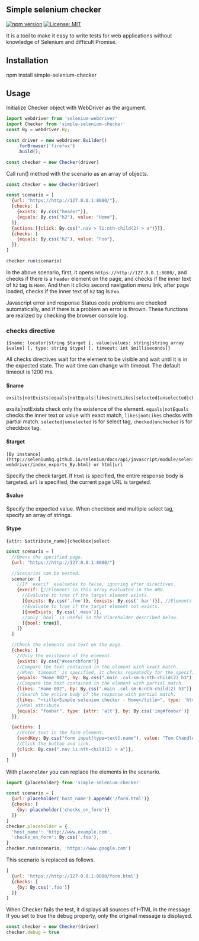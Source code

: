 ## Simple selenium checker

[![npm version](https://badge.fury.io/js/simple-selenium-checker.svg)](https://badge.fury.io/js/simple-selenium-checker)
[![License: MIT](https://img.shields.io/badge/License-MIT-yellow.svg)](https://opensource.org/licenses/MIT)

It is a tool to make it easy to write tests for web applications without knowledge of Selenium and difficult Promise.

## Installation

npm install simple-selenium-checker

## Usage

Initialize Checker object with WebDriver as the argument.

```js
import webdriver from 'selenium-webdriver'
import Checker from 'simple-selenium-checker'
const By = webdriver.By;

const driver = new webdriver.Builder()
    .forBrowser('firefox')
    .build();

const checker = new Checker(driver)
```

Call run() method with the scenario as an array of objects.

```js
const checker = new Checker(driver)

const scenario = [
  {url: "https://http://127.0.0.1:8080/"},
  {checks: [
    {exists: By.css("header")},
    {equals: By.css("h2"), value: "Home"},
  ]},
  {actions:[{click: By.css(".nav > li:nth-child(2) > a")}]},
  {checks: [
    {equals: By.css("h2"), value: "Foo"},
  ]},
]

checker.run(scenario)
```

In the above scenario, first, it opens `https://http://127.0.0.1:8080/`, and checks if there is a `header` element on the page, and checks if the inner text of `h2` tag is `Home`. And then it clicks second navigation menu link, after page loaded, checks if the inner text of `h2` tag is `Foo`.

Javascript error and response Status code problems are checked automatically, and if there is a problem an error is thrown. These functions are realized by checking the browser console log.

### checks directive

```
{$name: locator|string $target [, value|values: string|string array $value] [, type: string $type] [, timeout: int $milliseconds]}
```

All checks directives wait for the element to be visible and wait until it is in the expected state. The wait time can change with timeout. The default timeout is 1200 ms.

#### $name

```
exsits|notExists|equals|notEquals|likes|notLikes|selected|unselected|checked|unchecked
```

exsits|notExists check only the existence of the element. `equals|notEquals` checks the inner text or value with exact match, `likes|notLikes` checks with partial match. `selected|unselected` is for select tag, `checked|unchecked` is for checkbox tag.

#### $target

```
[By instance](http://seleniumhq.github.io/selenium/docs/api/javascript/module/selenium-webdriver/index_exports_By.html) or html|url
```

Specify the check target. If `html` is specified, the entire response body is targeted. `url` is specified, the current page URL is targeted.

#### $value

Specify the expected value. When checkbox and multiple select tag, specify an array of strings.

#### $type

```
{attr: $attribute_name}|checkbox|select
```

```js
const scenario = [
  //Opens the specified page.
  {url: "https://http://127.0.0.1:8080/"}

  //Scenarios can be nested.
  scenario: [
    //If `execif` evaluates to false, ignoring after directives.
    {execif: [//Elements in this array evaluated in the AND.
      //Evaluate to true if the target element exists.
      [{exists: By.css('.foo')}, {exists: By.css('.bar')}], //Elements in this array evaluated in the OR.
      //Evaluate to true if the target element not exists.
      [{nonExists: By.css('.main')},
      //only `bool` is useful in the Placeholder described below.
      [{bool: true}],
    ]}
  ]

  //Check the elements and text on the page.
  {checks: [
    //Only the existence of the element.
    {exists: By.css("#searchform")}
    //Compare the text contained in the element with exact match.
    //When `timeout` is specified, it checks repeatedly for the specified milliseconds until the target element is visible.
    {equals: "Home 002", by: By.css(".main .col-sm-6:nth-child(2) h3"), timeout: 1000},
    //Compare the text contained in the element with partial match.
    {likes: "Home 002", by: By.css(".main .col-sm-6:nth-child(2) h3")},
    //Search the entire body of the response with partial match.
    {likes: "<title>Simple selenium checker - Home</title>", type: 'html'}
    //Html attribute
    {equals: "foobar", type: {attr: 'alt'}, by: By.css('img#foobar')}
  ]},

  {actions: [
    //Enter text in the form element.
    {sendKey: By.css("form input[type=text].name"), value: "Tom Chandler"},
    //Click the button and link.
    {click: By.css(".nav li:nth-child(2) > a")},
  ]}
]
```

With `placeholder` you can replace the elements in the scenario.

```js
import {placeholder} from 'simple-selenium-checker'

const scenario = [
  {url: placeholder('host_name').append('/form.html')}
  {checks: [
    {by: placeholder('checks_on_form')}
  ]}
]
checker.placeholder = {
  'host_name': 'http://www.example.com',
  'checks_on_form': By.css('.foo'),
}
checker.run(scenario, 'https://www.google.com')
```

This scenario is replaced as follows.

```js
[
  {url: 'https://http://127.0.0.1:8080/form.html'}
  {checks: [
    {by: By.css('.foo')}
  ]}
]
```

When Checker fails the test, it displays all sources of HTML in the message. If you set to true the debug property, only the original message is displayed.


```js
const checker = new Checker(driver)
checker.debug = true
```
